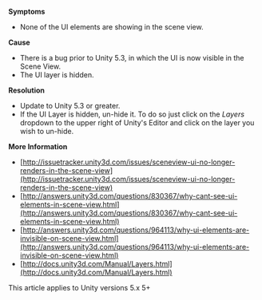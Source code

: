 

**Symptoms**


- None of the UI elements are showing in the scene view.



**Cause**


- There is a bug prior to Unity 5.3, in which the UI is now visible in the Scene View.
- The UI layer is hidden.



**Resolution**


- Update to Unity 5.3 or greater.
- If the UI Layer is hidden, un-hide it. To do so just click on the  *Layers*  dropdown to the upper right of Unity's Editor and click on the layer you wish to un-hide.



**More Information**


- [http://issuetracker.unity3d.com/issues/sceneview-ui-no-longer-renders-in-the-scene-view](http://issuetracker.unity3d.com/issues/sceneview-ui-no-longer-renders-in-the-scene-view)
- [http://answers.unity3d.com/questions/830367/why-cant-see-ui-elements-in-scene-view.html](http://answers.unity3d.com/questions/830367/why-cant-see-ui-elements-in-scene-view.html)
- [http://answers.unity3d.com/questions/964113/why-ui-elements-are-invisible-on-scene-view.html](http://answers.unity3d.com/questions/964113/why-ui-elements-are-invisible-on-scene-view.html)
- [http://docs.unity3d.com/Manual/Layers.html](http://docs.unity3d.com/Manual/Layers.html)



This article applies to Unity versions 5.x 5+

